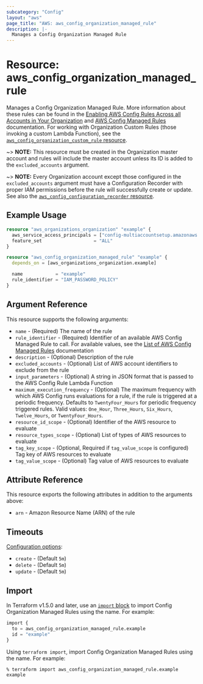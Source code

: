 ```yaml
---
subcategory: "Config"
layout: "aws"
page_title: "AWS: aws_config_organization_managed_rule"
description: |-
  Manages a Config Organization Managed Rule
---
```


# Resource: aws_config_organization_managed_rule

Manages a Config Organization Managed Rule. More information about these rules can be found in the [Enabling AWS Config Rules Across all Accounts in Your Organization](https://docs.aws.amazon.com/config/latest/developerguide/config-rule-multi-account-deployment.html) and [AWS Config Managed Rules](https://docs.aws.amazon.com/config/latest/developerguide/evaluate-config_use-managed-rules.html) documentation. For working with Organization Custom Rules (those invoking a custom Lambda Function), see the [`aws_config_organization_custom_rule` resource](/docs/providers/aws/r/config_organization_custom_rule.html).

~> **NOTE:** This resource must be created in the Organization master account and rules will include the master account unless its ID is added to the `excluded_accounts` argument.

~> **NOTE:** Every Organization account except those configured in the `excluded_accounts` argument must have a Configuration Recorder with proper IAM permissions before the rule will successfully create or update. See also the [`aws_config_configuration_recorder` resource](/docs/providers/aws/r/config_configuration_recorder.html).

## Example Usage

```terraform
resource "aws_organizations_organization" "example" {
  aws_service_access_principals = ["config-multiaccountsetup.amazonaws.com"]
  feature_set                   = "ALL"
}

resource "aws_config_organization_managed_rule" "example" {
  depends_on = [aws_organizations_organization.example]

  name            = "example"
  rule_identifier = "IAM_PASSWORD_POLICY"
}
```

## Argument Reference

This resource supports the following arguments:

* `name` - (Required) The name of the rule
* `rule_identifier` - (Required) Identifier of an available AWS Config Managed Rule to call. For available values, see the [List of AWS Config Managed Rules](https://docs.aws.amazon.com/config/latest/developerguide/managed-rules-by-aws-config.html) documentation
* `description` - (Optional) Description of the rule
* `excluded_accounts` - (Optional) List of AWS account identifiers to exclude from the rule
* `input_parameters` - (Optional) A string in JSON format that is passed to the AWS Config Rule Lambda Function
* `maximum_execution_frequency` - (Optional) The maximum frequency with which AWS Config runs evaluations for a rule, if the rule is triggered at a periodic frequency. Defaults to `TwentyFour_Hours` for periodic frequency triggered rules. Valid values: `One_Hour`, `Three_Hours`, `Six_Hours`, `Twelve_Hours`, or `TwentyFour_Hours`.
* `resource_id_scope` - (Optional) Identifier of the AWS resource to evaluate
* `resource_types_scope` - (Optional) List of types of AWS resources to evaluate
* `tag_key_scope` - (Optional, Required if `tag_value_scope` is configured) Tag key of AWS resources to evaluate
* `tag_value_scope` - (Optional) Tag value of AWS resources to evaluate

## Attribute Reference

This resource exports the following attributes in addition to the arguments above:

* `arn` - Amazon Resource Name (ARN) of the rule

## Timeouts

[Configuration options](https://developer.hashicorp.com/terraform/language/resources/syntax#operation-timeouts):

* `create` - (Default `5m`)
* `delete` - (Default `5m`)
* `update` - (Default `5m`)

## Import

In Terraform v1.5.0 and later, use an [`import` block](https://developer.hashicorp.com/terraform/language/import) to import Config Organization Managed Rules using the name. For example:

```terraform
import {
  to = aws_config_organization_managed_rule.example
  id = "example"
}
```

Using `terraform import`, import Config Organization Managed Rules using the name. For example:

```console
% terraform import aws_config_organization_managed_rule.example example
```
